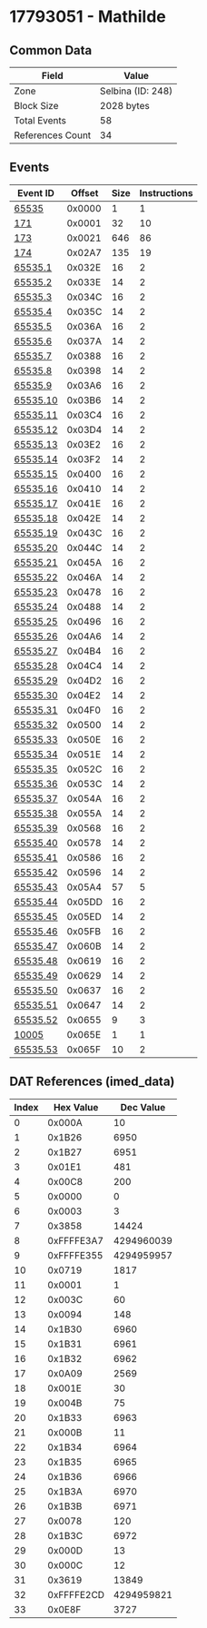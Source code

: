 # 17793051 - Mathilde

## Common Data

| Field            | Value             |
|------------------|-------------------|
| Zone             | Selbina (ID: 248) |
| Block Size       | 2028 bytes        |
| Total Events     | 58                |
| References Count | 34                |

## Events

| Event ID                  | Offset   |   Size |   Instructions |
|---------------------------|----------|--------|----------------|
| [65535](./65535.md)       | 0x0000   |      1 |              1 |
| [171](./171.md)           | 0x0001   |     32 |             10 |
| [173](./173.md)           | 0x0021   |    646 |             86 |
| [174](./174.md)           | 0x02A7   |    135 |             19 |
| [65535.1](./65535.1.md)   | 0x032E   |     16 |              2 |
| [65535.2](./65535.2.md)   | 0x033E   |     14 |              2 |
| [65535.3](./65535.3.md)   | 0x034C   |     16 |              2 |
| [65535.4](./65535.4.md)   | 0x035C   |     14 |              2 |
| [65535.5](./65535.5.md)   | 0x036A   |     16 |              2 |
| [65535.6](./65535.6.md)   | 0x037A   |     14 |              2 |
| [65535.7](./65535.7.md)   | 0x0388   |     16 |              2 |
| [65535.8](./65535.8.md)   | 0x0398   |     14 |              2 |
| [65535.9](./65535.9.md)   | 0x03A6   |     16 |              2 |
| [65535.10](./65535.10.md) | 0x03B6   |     14 |              2 |
| [65535.11](./65535.11.md) | 0x03C4   |     16 |              2 |
| [65535.12](./65535.12.md) | 0x03D4   |     14 |              2 |
| [65535.13](./65535.13.md) | 0x03E2   |     16 |              2 |
| [65535.14](./65535.14.md) | 0x03F2   |     14 |              2 |
| [65535.15](./65535.15.md) | 0x0400   |     16 |              2 |
| [65535.16](./65535.16.md) | 0x0410   |     14 |              2 |
| [65535.17](./65535.17.md) | 0x041E   |     16 |              2 |
| [65535.18](./65535.18.md) | 0x042E   |     14 |              2 |
| [65535.19](./65535.19.md) | 0x043C   |     16 |              2 |
| [65535.20](./65535.20.md) | 0x044C   |     14 |              2 |
| [65535.21](./65535.21.md) | 0x045A   |     16 |              2 |
| [65535.22](./65535.22.md) | 0x046A   |     14 |              2 |
| [65535.23](./65535.23.md) | 0x0478   |     16 |              2 |
| [65535.24](./65535.24.md) | 0x0488   |     14 |              2 |
| [65535.25](./65535.25.md) | 0x0496   |     16 |              2 |
| [65535.26](./65535.26.md) | 0x04A6   |     14 |              2 |
| [65535.27](./65535.27.md) | 0x04B4   |     16 |              2 |
| [65535.28](./65535.28.md) | 0x04C4   |     14 |              2 |
| [65535.29](./65535.29.md) | 0x04D2   |     16 |              2 |
| [65535.30](./65535.30.md) | 0x04E2   |     14 |              2 |
| [65535.31](./65535.31.md) | 0x04F0   |     16 |              2 |
| [65535.32](./65535.32.md) | 0x0500   |     14 |              2 |
| [65535.33](./65535.33.md) | 0x050E   |     16 |              2 |
| [65535.34](./65535.34.md) | 0x051E   |     14 |              2 |
| [65535.35](./65535.35.md) | 0x052C   |     16 |              2 |
| [65535.36](./65535.36.md) | 0x053C   |     14 |              2 |
| [65535.37](./65535.37.md) | 0x054A   |     16 |              2 |
| [65535.38](./65535.38.md) | 0x055A   |     14 |              2 |
| [65535.39](./65535.39.md) | 0x0568   |     16 |              2 |
| [65535.40](./65535.40.md) | 0x0578   |     14 |              2 |
| [65535.41](./65535.41.md) | 0x0586   |     16 |              2 |
| [65535.42](./65535.42.md) | 0x0596   |     14 |              2 |
| [65535.43](./65535.43.md) | 0x05A4   |     57 |              5 |
| [65535.44](./65535.44.md) | 0x05DD   |     16 |              2 |
| [65535.45](./65535.45.md) | 0x05ED   |     14 |              2 |
| [65535.46](./65535.46.md) | 0x05FB   |     16 |              2 |
| [65535.47](./65535.47.md) | 0x060B   |     14 |              2 |
| [65535.48](./65535.48.md) | 0x0619   |     16 |              2 |
| [65535.49](./65535.49.md) | 0x0629   |     14 |              2 |
| [65535.50](./65535.50.md) | 0x0637   |     16 |              2 |
| [65535.51](./65535.51.md) | 0x0647   |     14 |              2 |
| [65535.52](./65535.52.md) | 0x0655   |      9 |              3 |
| [10005](./10005.md)       | 0x065E   |      1 |              1 |
| [65535.53](./65535.53.md) | 0x065F   |     10 |              2 |

## DAT References (imed_data)

|   Index | Hex Value   |   Dec Value |
|---------|-------------|-------------|
|       0 | 0x000A      |          10 |
|       1 | 0x1B26      |        6950 |
|       2 | 0x1B27      |        6951 |
|       3 | 0x01E1      |         481 |
|       4 | 0x00C8      |         200 |
|       5 | 0x0000      |           0 |
|       6 | 0x0003      |           3 |
|       7 | 0x3858      |       14424 |
|       8 | 0xFFFFE3A7  |  4294960039 |
|       9 | 0xFFFFE355  |  4294959957 |
|      10 | 0x0719      |        1817 |
|      11 | 0x0001      |           1 |
|      12 | 0x003C      |          60 |
|      13 | 0x0094      |         148 |
|      14 | 0x1B30      |        6960 |
|      15 | 0x1B31      |        6961 |
|      16 | 0x1B32      |        6962 |
|      17 | 0x0A09      |        2569 |
|      18 | 0x001E      |          30 |
|      19 | 0x004B      |          75 |
|      20 | 0x1B33      |        6963 |
|      21 | 0x000B      |          11 |
|      22 | 0x1B34      |        6964 |
|      23 | 0x1B35      |        6965 |
|      24 | 0x1B36      |        6966 |
|      25 | 0x1B3A      |        6970 |
|      26 | 0x1B3B      |        6971 |
|      27 | 0x0078      |         120 |
|      28 | 0x1B3C      |        6972 |
|      29 | 0x000D      |          13 |
|      30 | 0x000C      |          12 |
|      31 | 0x3619      |       13849 |
|      32 | 0xFFFFE2CD  |  4294959821 |
|      33 | 0x0E8F      |        3727 |
